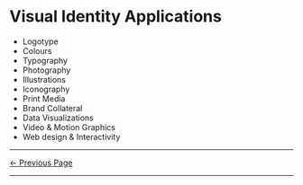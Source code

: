 ﻿# Visual Identity Applications

- Logotype
- Colours
- Typography
- Photography
- Illustrations
- Iconography
- Print Media
- Brand Collateral
- Data Visualizations
- Video & Motion Graphics
- Web design & Interactivity

<hr/>

[<- Previous Page](./purpose.html)

<hr/>
